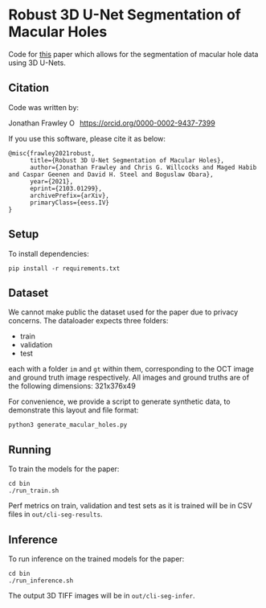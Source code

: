 # Robust 3D U-Net Segmentation of Macular Holes

Code for [this](https://arxiv.org/abs/2103.01299) paper which allows for the segmentation of macular hole data using 3D U-Nets.

## Citation
Code was written by:
<div itemscope itemtype="https://schema.org/Person">Jonathan Frawley <a itemprop="sameAs" content="https://orcid.org/0000-0002-9437-7399" href="https://orcid.org/0000-0002-9437-7399" target="orcid.widget" rel="me noopener noreferrer" style="vertical-align:top;"><img src="https://orcid.org/sites/default/files/images/orcid_16x16.png" style="width:1em;margin-right:.5em;" alt="ORCID iD icon">https://orcid.org/0000-0002-9437-7399</a></div>

If you use this software, please cite it as below:


    @misc{frawley2021robust,
          title={Robust 3D U-Net Segmentation of Macular Holes}, 
          author={Jonathan Frawley and Chris G. Willcocks and Maged Habib and Caspar Geenen and David H. Steel and Boguslaw Obara},
          year={2021},
          eprint={2103.01299},
          archivePrefix={arXiv},
          primaryClass={eess.IV}
    }


## Setup
To install dependencies:

    pip install -r requirements.txt

## Dataset
We cannot make public the dataset used for the paper due to privacy concerns.
The dataloader expects three folders:
 - train
 - validation
 - test

each with a folder `im` and `gt` within them, corresponding to the OCT image and ground truth image respectively.
All images and ground truths are of the following dimensions: 321x376x49

For convenience, we provide a script to generate synthetic data, to demonstrate this layout and file format:

    python3 generate_macular_holes.py

## Running
To train the models for the paper:


    cd bin
    ./run_train.sh

Perf metrics on train, validation and test sets as it is trained will be in CSV files in `out/cli-seg-results`.

## Inference
To run inference on the trained models for the paper:


    cd bin
    ./run_inference.sh

The output 3D TIFF images will be in `out/cli-seg-infer`.
